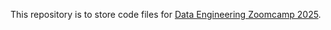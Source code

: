 This repository is to store code files for [Data Engineering Zoomcamp 2025](https://github.com/DataTalksClub/data-engineering-zoomcamp).
